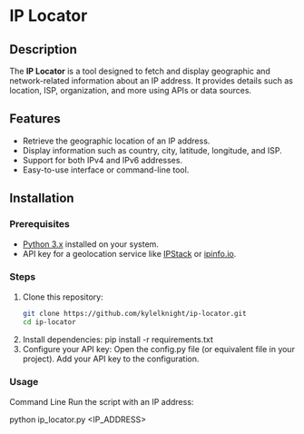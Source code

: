 # IP Locator

## Description

The **IP Locator** is a tool designed to fetch and display geographic and network-related information about an IP address. It provides details such as location, ISP, organization, and more using APIs or data sources.

## Features

- Retrieve the geographic location of an IP address.
- Display information such as country, city, latitude, longitude, and ISP.
- Support for both IPv4 and IPv6 addresses.
- Easy-to-use interface or command-line tool.

## Installation

### Prerequisites

- [Python 3.x](https://www.python.org/downloads/) installed on your system.
- API key for a geolocation service like [IPStack](https://ipstack.com/) or [ipinfo.io](https://ipinfo.io/).

### Steps

1. Clone this repository:
   ```bash
   git clone https://github.com/kylelknight/ip-locator.git
   cd ip-locator
2. Install dependencies:
pip install -r requirements.txt
3. Configure your API key:
Open the config.py file (or equivalent file in your project).
Add your API key to the configuration.

### Usage
Command Line
Run the script with an IP address:

python ip_locator.py <IP_ADDRESS>
